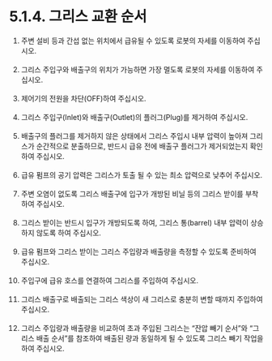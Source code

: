 ﻿# 5.1.4. 그리스 교환 순서

<ol style="list-style-type:decimal" start="1">
		<li>
            주변 설비 등과 간섭 없는 위치에서 급유될 수 있도록 로봇의 자세를 이동하여 주십시오.
        </li><br>			
		<li>
            그리스 주입구와 배출구의 위치가 가능하면 가장 멀도록 로봇의 자세를 이동하여 주십시오. 
        </li><br>	  
        <li>
        	제어기의 전원을 차단(OFF)하여 주십시오. 
        </li><br>	
        <li>
            그리스 주입구(Inlet)와 배출구(Outlet)의 플러그(Plug)를 제거하여 주십시오.
        </li><br>	 
        <li>
            배출구의 플러그를 제거하지 않은 상태에서 그리스 주입시 내부 압력이 높아져 그리스가 순간적으로 분출하므로, 반드시 급유 전에 배출구 플러그가 제거되었는지 확인하여 주십시오. 
        </li><br>	 
        <li>
            급유 펌프의 공기 압력은 그리스가 토출 될 수 있는 최소 압력으로 낮추어 주십시오. 
        </li><br>	      
        <li>
            주변 오염이 없도록 그리스 배출구에 입구가 개방된 비닐 등의 그리스 받이를 부착하여 주십시오. 
        </li><br>	 
        <li>
            그리스 받이는 반드시 입구가 개방되도록 하여, 그리스 통(barrel) 내부 압력이 상승하지 않도록 하여 주십시오. 
        </li><br>	
        <li>
            급유 펌프와 그리스 받이는 그리스 주입량과 배출량을 측정할 수 있도록 준비하여 주십시오.  
        </li><br>	
        <li>
            주입구에 급유 호스를 연결하여 그리스를 주입하여 주십시오.
        </li><br>	
        <li>
            그리스 배출구로 배출되는 그리스 색상이 새 그리스로 충분히 변할 때까지 주입하여 주십시오. 
        </li><br>
        <li>
            그리스 주입량과 배출량을 비교하여 초과 주입된 그리스는 “잔압 빼기 순서”와 “그리스 배출 순서”를 참조하여 배출된 량과 동일하게 될 수 있도록 그리스 빼기 작업을 하여 주십시오.
        </li><br>	
</ol>